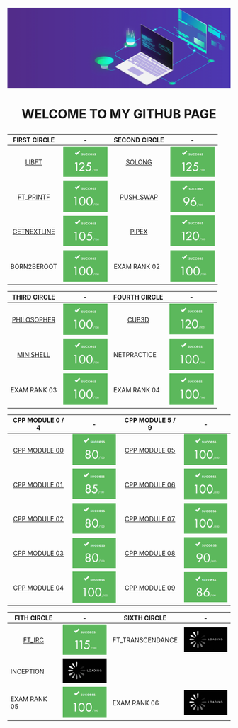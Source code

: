 ![banner](img/banner.gif)

# <p align="center">WELCOME TO MY GITHUB PAGE</p>

|FIRST CIRCLE|-|SECOND CIRCLE|-|
|------------|-|-------------|-|
|<center><a href="https://github.com/mgayout/libft">LIBFT</a></center>|<img src="img/125.png" style="width:100px;">|<center><a href="https://github.com/mgayout/so_long">SOLONG</a></center>|<img src="img/125.png" style="width:100px;">|
|<center><a href="https://github.com/mgayout/ft_printf">FT_PRINTF</a></center>|<img src="img/100.png" style="width:100px;">|<center><a href="https://github.com/mgayout/push_swap">PUSH_SWAP</a></center>|<img src="img/96.png" style="width:100px;">|
|<center><a href="https://github.com/mgayout/get_next_line">GETNEXTLINE</a></center>|<img src="img/105.png" style="width:100px;">|<center><a href="https://github.com/mgayout/pipex">PIPEX</a></center>|<img src="img/120.png" style="width:100px;">|
|BORN2BEROOT|<img src="img/100.png" style="width:100px;">|EXAM RANK 02|<img src="img/100.png" style="width:100px;">|

|THIRD CIRCLE|-|FOURTH CIRCLE|-|
|------------|-|-------------|-|
|<center><a href="https://github.com/mgayout/philosopher">PHILOSOPHER</a></center>|<img src="img/100.png" style="width:100px;">|<center><a href="https://github.com/mgayout/cub3D">CUB3D</a></center>|<img src="img/120.png" style="width:100px;">|
|<center><a href="https://github.com/mgayout/minishell">MINISHELL</a></center>|<img src="img/100.png" style="width:100px;">|NETPRACTICE|<img src="img/100.png" style="width:100px;">|
|EXAM RANK 03|<img src="img/100.png" style="width:100px;">|EXAM RANK 04|<img src="img/100.png" style="width:100px;">|

|CPP MODULE 0 / 4|-|CPP MODULE 5 / 9|-|
|----------------|-|----------------|-|
|<center><a href="https://github.com/mgayout/CPP00">CPP MODULE 00</a></center>|<img src="img/80.png" style="width:100px;">|<center><a href="https://github.com/mgayout/CPP05">CPP MODULE 05</a></center>|<img src="img/100.png" style="width:100px;">|
|<center><a href="https://github.com/mgayout/CPP01">CPP MODULE 01</a></center>|<img src="img/85.png" style="width:100px;">|<center><a href="https://github.com/mgayout/CPP06">CPP MODULE 06</a></center>|<img src="img/100.png" style="width:100px;">|
|<center><a href="https://github.com/mgayout/CPP02">CPP MODULE 02</a></center>|<img src="img/80.png" style="width:100px;">|<center><a href="https://github.com/mgayout/CPP07">CPP MODULE 07</a></center>|<img src="img/100.png" style="width:100px;">|
|<center><a href="https://github.com/mgayout/CPP03">CPP MODULE 03</a></center>|<img src="img/80.png" style="width:100px;">|<center><a href="https://github.com/mgayout/CPP08">CPP MODULE 08</a></center>|<img src="img/90.png" style="width:100px;">|
|<center><a href="https://github.com/mgayout/CPP04">CPP MODULE 04</a></center>|<img src="img/100.png" style="width:100px;">|<center><a href="https://github.com/mgayout/CPP09">CPP MODULE 09</a></center>|<img src="img/86.png" style="width:100px;">|

|FITH CIRCLE|-|SIXTH CIRCLE|-|
|-----------|-|------------|-|
|<center><a href="https://github.com/mgayout/ft_irc">FT_IRC</a></center>|<img src="img/115.png" style="width:100px;">|FT_TRANSCENDANCE|<img src="img/waiting.png" style="width:100px;">|
|INCEPTION|<img src="img/waiting.png" style="width:100px;">|||
|EXAM RANK 05|<img src="img/100.png" style="width:100px;">|EXAM RANK 06|<img src="img/waiting.png" style="width:100px;">|